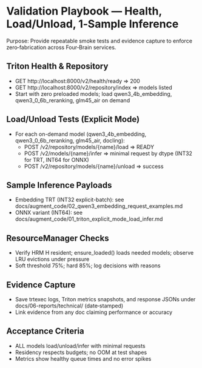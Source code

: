 # Validation Playbook — Health, Load/Unload, 1‑Sample Inference

Purpose: Provide repeatable smoke tests and evidence capture to enforce zero‑fabrication across Four‑Brain services.

## Triton Health & Repository
- GET http://localhost:8000/v2/health/ready ⇒ 200
- GET http://localhost:8000/v2/repository/index ⇒ models listed
- Start with zero preloaded models; load qwen3_4b_embedding, qwen3_0_6b_reranking, glm45_air on demand

## Load/Unload Tests (Explicit Mode)
- For each on-demand model (qwen3_4b_embedding, qwen3_0_6b_reranking, glm45_air, docling):
  - POST /v2/repository/models/{name}/load ⇒ READY
  - POST /v2/models/{name}/infer ⇒ minimal request by dtype (INT32 for TRT, INT64 for ONNX)
  - POST /v2/repository/models/{name}/unload ⇒ success

## Sample Inference Payloads
- Embedding TRT (INT32 explicit-batch): see docs/augment_code/02_qwen3_embedding_request_examples.md
- ONNX variant (INT64): see docs/augment_code/01_triton_explicit_mode_load_infer.md

## ResourceManager Checks
- Verify HRM H resident; ensure_loaded() loads needed models; observe LRU evictions under pressure
- Soft threshold 75%; hard 85%; log decisions with reasons

## Evidence Capture
- Save trtexec logs, Triton metrics snapshots, and response JSONs under docs/06-reports/technical/ (date‑stamped)
- Link evidence from any doc claiming performance or accuracy

## Acceptance Criteria
- ALL models load/unload/infer with minimal requests
- Residency respects budgets; no OOM at test shapes
- Metrics show healthy queue times and no error spikes


